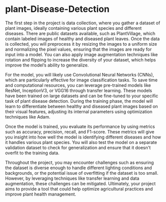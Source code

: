 # plant-Disease-Detection









 The first step in the project is data collection, where you gather a dataset of plant images, ideally containing various plant species and different diseases. There are public datasets available, such as PlantVillage, which contain labeled images of healthy and diseased plant leaves. Once the data is collected, you will preprocess it by resizing the images to a uniform size and normalizing the pixel values, ensuring that the images are ready for input into a model. You can also apply image augmentation techniques like rotation and flipping to increase the diversity of your dataset, which helps improve the model’s ability to generalize.

For the model, you will likely use Convolutional Neural Networks (CNNs), which are particularly effective for image classification tasks. To save time and computational resources, you can leverage pre-trained models like ResNet, InceptionV3, or VGG16 through transfer learning. These models have been trained on large datasets and can be fine-tuned to your specific task of plant disease detection. During the training phase, the model will learn to differentiate between healthy and diseased plant images based on their visual features, adjusting its internal parameters using optimization techniques like Adam.

Once the model is trained, you evaluate its performance by using metrics such as accuracy, precision, recall, and F1-score. These metrics will give you insight into how well the model is identifying different diseases and how it handles various plant species. You will also test the model on a separate validation dataset to check for generalization and ensure that it doesn't overfit to the training data.


Throughout the project, you may encounter challenges such as ensuring the dataset is diverse enough to handle different lighting conditions and backgrounds, or the potential issue of overfitting if the dataset is too small. However, by leveraging techniques like transfer learning and data augmentation, these challenges can be mitigated. Ultimately, your project aims to provide a tool that could help optimize agricultural practices and improve plant health management.

 
